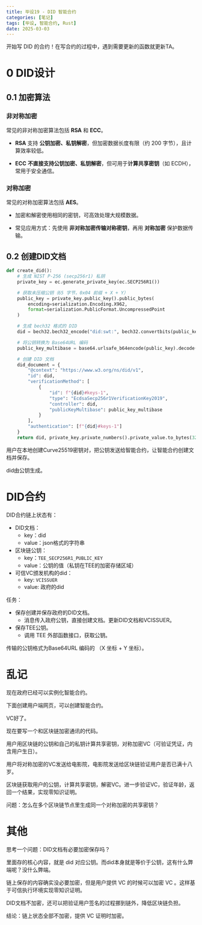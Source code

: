 ```yaml
---
title: 毕设19 - DID 智能合约
categories: [笔记]
tags: [毕设, 智能合约, Rust]
date: 2025-03-03
---
```


开始写 DID 的合约！在写合约的过程中，遇到需要更新的函数就更新TA。

<!--more-->

# 0 DID设计

## 0.1 加密算法

### 非对称加密

常见的非对称加密算法包括 **RSA** 和 **ECC**。

- **RSA** 支持 **公钥加密、私钥解密**，但加密数据长度有限（约 200 字节），且计算效率较低。

- **ECC** **不直接支持公钥加密、私钥解密**，但可用于**计算共享密钥**（如 ECDH），常用于安全通信。

### 对称加密

常见的对称加密算法包括 **AES**。

- 加密和解密使用相同的密钥，可高效处理大规模数据。

- 常见应用方式：先使用 **非对称加密传输对称密钥**，再用 **对称加密** 保护数据传输。



## 0.2 创建DID文档

```python
def create_did():
    # 生成 NIST P-256 (secp256r1) 私钥
    private_key = ec.generate_private_key(ec.SECP256R1())

    # 获取未压缩公钥（65 字节，0x04 前缀 + X + Y）
    public_key = private_key.public_key().public_bytes(
        encoding=serialization.Encoding.X962,
        format=serialization.PublicFormat.UncompressedPoint
    )

    # 生成 bech32 格式的 DID
    did = bech32.bech32_encode("did:swt:", bech32.convertbits(public_key, 8, 5))

    # 将公钥转换为 Base64URL 编码
    public_key_multibase = base64.urlsafe_b64encode(public_key).decode().rstrip("=")

    # 创建 DID 文档
    did_document = {
        "@context": "https://www.w3.org/ns/did/v1",
        "id": did,
        "verificationMethod": [
            {
                "id": f"{did}#keys-1",
                "type": "EcdsaSecp256r1VerificationKey2019",
                "controller": did,
                "publicKeyMultibase": public_key_multibase
            }
        ],
        "authentication": [f"{did}#keys-1"]
    }
    return did, private_key.private_numbers().private_value.to_bytes(32, 'big').hex(), did_document
```

用户在本地创建Curve25519密钥对，把公钥发送给智能合约，让智能合约创建文档并保存。

did由公钥生成。



# DID合约

DID合约链上状态有：

- DID文档：
    - key：did
    - value：json格式的字符串
- 区块链公钥：
    - key：`TEE_SECP256R1_PUBLIC_KEY`
    - value：公钥的值（私钥在TEE的加密存储区域）
- 可信VC颁发机构的did：
    - key: `VCISSUER`
    - value: 政府的did



任务：

- 保存创建并保存政府的DID文档。
    - 消息传入政府公钥，直接创建文档。更新DID文档和VCISSUER。
- 保存TEE公钥。
    - 调用 TEE 外部函数接口，获取公钥。



传输的公钥格式为Base64URL 编码的 （X 坐标 + Y 坐标）。





# 乱记

现在政府已经可以实例化智能合约。

下面创建用户端网页，可以创建智能合约。



VC好了。

现在要写一个和区块链加密通讯的代码。

用户用区块链的公钥和自己的私钥计算共享密钥，对称加密VC（可验证凭证，内含用户生日）。

用户将对称加密的VC发送给电影院，电影院发送给区块链验证用户是否已满十八岁。

区块链获取用户的公钥，计算共享密钥，解密VC。进一步验证VC，验证年龄，返回一个结果，实现零知识证明。



问题：怎么在多个区块链节点里生成同一个对称加密的共享密钥？







# 其他

思考一个问题：DID文档有必要加密保存吗？

里面存的核心内容，就是 did 对应公钥。而did本身就是等价于公钥，这有什么弊端呢？没什么弊端。

链上保存的内容确实没必要加密，但是用户提供 VC 的时候可以加密 VC 。这样基于可信执行环境实现零知识证明。

DID文档不加密，还可以把验证用户签名的过程挪到链外，降低区块链负担。

结论：链上状态全部不加密，提供 VC 证明时加密。

